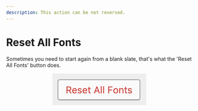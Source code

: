 ```yaml
---
description: This action can be not reversed.
---
```


# Reset All Fonts

Sometimes you need to start again from a blank slate, that's what the 'Reset All Fonts' button does.

<div align="center"><img src="../.gitbook/assets/image (8).png" alt=""></div>

